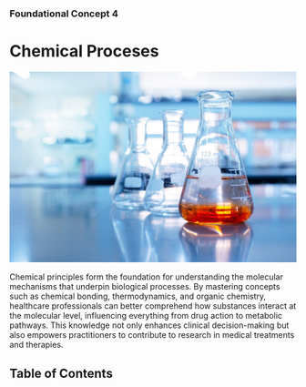 ### Foundational Concept 4
# Chemical Proceses
![Cover image](assets/cover_chemical.jpg)

Chemical principles form the foundation for understanding the molecular mechanisms that underpin biological processes. By mastering concepts such as chemical bonding, thermodynamics, and organic chemistry, healthcare professionals can better comprehend how substances interact at the molecular level, influencing everything from drug action to metabolic pathways. This knowledge not only enhances clinical decision-making but also empowers practitioners to contribute to research in medical treatments and therapies.

## Table of Contents
